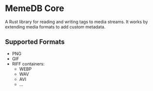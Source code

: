 # MemeDB Core

A Rust library for reading and writing tags to media streams. It works by
extending media formats to add custom metadata.

## Supported Formats

- PNG
- GIF
- RIFF containers:
  - WEBP
  - WAV
  - AVI
  - ...
